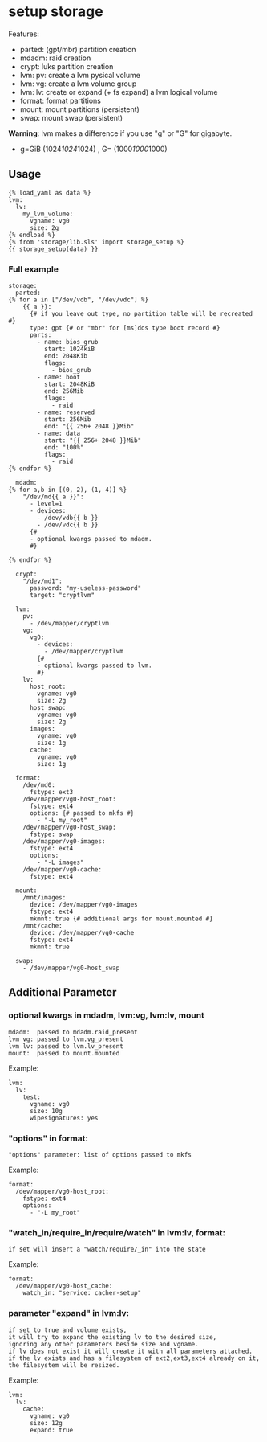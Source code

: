 # setup storage

Features:
 * parted:      (gpt/mbr) partition creation
 * mdadm:       raid creation
 * crypt:       luks partition creation
 * lvm: pv:     create a lvm pysical volume
 * lvm: vg:     create a lvm volume group
 * lvm: lv:     create or expand (+ fs expand) a lvm logical volume
 * format:      format partitions
 * mount:       mount partitions (persistent)
 * swap:        mount swap (persistent)

**Warning**: lvm makes a difference if you use "g" or "G" for gigabyte.
  * g=GiB (1024*1024*1024) , G= (1000*1000*1000)

## Usage

```
{% load_yaml as data %}
lvm:
  lv:
    my_lvm_volume:
      vgname: vg0
      size: 2g
{% endload %}
{% from 'storage/lib.sls' import storage_setup %}
{{ storage_setup(data) }}
```

### Full example

```
storage:
  parted:
{% for a in ["/dev/vdb", "/dev/vdc"] %}
    {{ a }}:
      {# if you leave out type, no partition table will be recreated #}
      type: gpt {# or "mbr" for [ms]dos type boot record #}
      parts:
        - name: bios_grub
          start: 1024kiB
          end: 2048Kib
          flags:
            - bios_grub
        - name: boot
          start: 2048KiB
          end: 256Mib
          flags:
            - raid
        - name: reserved
          start: 256Mib
          end: "{{ 256+ 2048 }}Mib"
        - name: data
          start: "{{ 256+ 2048 }}Mib"
          end: "100%"
          flags:
            - raid
{% endfor %}

  mdadm:
{% for a,b in [(0, 2), (1, 4)] %}
    "/dev/md{{ a }}":
      - level=1
      - devices:
        - /dev/vdb{{ b }}
        - /dev/vdc{{ b }}
      {#
      - optional kwargs passed to mdadm.
      #}

{% endfor %}

  crypt:
    "/dev/md1":
      password: "my-useless-password"
      target: "cryptlvm"

  lvm:
    pv:
      - /dev/mapper/cryptlvm
    vg:
      vg0:
        - devices:
          - /dev/mapper/cryptlvm
        {#
        - optional kwargs passed to lvm.
        #}
    lv:
      host_root:
        vgname: vg0
        size: 2g
      host_swap:
        vgname: vg0
        size: 2g
      images:
        vgname: vg0
        size: 1g
      cache:
        vgname: vg0
        size: 1g

  format:
    /dev/md0:
      fstype: ext3
    /dev/mapper/vg0-host_root:
      fstype: ext4
      options: {# passed to mkfs #}
        - "-L my_root"
    /dev/mapper/vg0-host_swap:
      fstype: swap
    /dev/mapper/vg0-images:
      fstype: ext4
      options:
        - "-L images"
    /dev/mapper/vg0-cache:
      fstype: ext4

  mount:
    /mnt/images:
      device: /dev/mapper/vg0-images
      fstype: ext4
      mkmnt: true {# additional args for mount.mounted #}
    /mnt/cache:
      device: /dev/mapper/vg0-cache
      fstype: ext4
      mkmnt: true

  swap:
    - /dev/mapper/vg0-host_swap

```

## Additional Parameter

### optional kwargs in mdadm, lvm:vg, lvm:lv, mount

    mdadm:  passed to mdadm.raid_present
    lvm vg: passed to lvm.vg_present
    lvm lv: passed to lvm.lv_present
    mount:  passed to mount.mounted

Example:
```
lvm:
  lv:
    test:
      vgname: vg0
      size: 10g
      wipesignatures: yes
```

### "options" in format:

    "options" parameter: list of options passed to mkfs

Example:
```
format:
  /dev/mapper/vg0-host_root:
    fstype: ext4
    options:
      - "-L my_root"
```

### "watch_in/require_in/require/watch" in lvm:lv, format:

    if set will insert a "watch/require/_in" into the state

Example:
```
format:
  /dev/mapper/vg0-host_cache:
    watch_in: "service: cacher-setup"
```

### parameter "expand" in lvm:lv:

    if set to true and volume exists,
    it will try to expand the existing lv to the desired size,
    ignoring any other parameters beside size and vgname.
    if lv does not exist it will create it with all parameters attached.
    if the lv exists and has a filesystem of ext2,ext3,ext4 already on it,
    the filesystem will be resized.

Example:
```
lvm:
  lv:
    cache:
      vgname: vg0
      size: 12g
      expand: true
```
